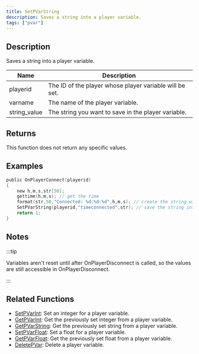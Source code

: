 ```yaml
---
title: SetPVarString
description: Saves a string into a player variable.
tags: ["pvar"]
---
```


## Description

Saves a string into a player variable.

| Name         | Description                                             |
| ------------ | ------------------------------------------------------- |
| playerid     | The ID of the player whose player variable will be set. |
| varname      | The name of the player variable.                        |
| string_value | The string you want to save in the player variable.     |

## Returns

This function does not return any specific values.

## Examples

```c
public OnPlayerConnect(playerid)
{
    new h,m,s,str[50];
    gettime(h,m,s); // get the time
    format(str,50,"Connected: %d:%d:%d",h,m,s); // create the string with the connect time
    SetPVarString(playerid,"timeconnected",str); // save the string into a player variable
    return 1;
}
```

## Notes

:::tip

Variables aren't reset until after OnPlayerDisconnect is called, so the values are still accessible in OnPlayerDisconnect.

:::

## Related Functions

- [SetPVarInt](SetPVarInt.md): Set an integer for a player variable.
- [GetPVarInt](GetPVarInt.md): Get the previously set integer from a player variable.
- [GetPVarString](GetPVarString.md): Get the previously set string from a player variable.
- [SetPVarFloat](SetPVarFloat.md): Set a float for a player variable.
- [GetPVarFloat](GetPVarFloat.md): Get the previously set float from a player variable.
- [DeletePVar](DeletePVar.md): Delete a player variable.
